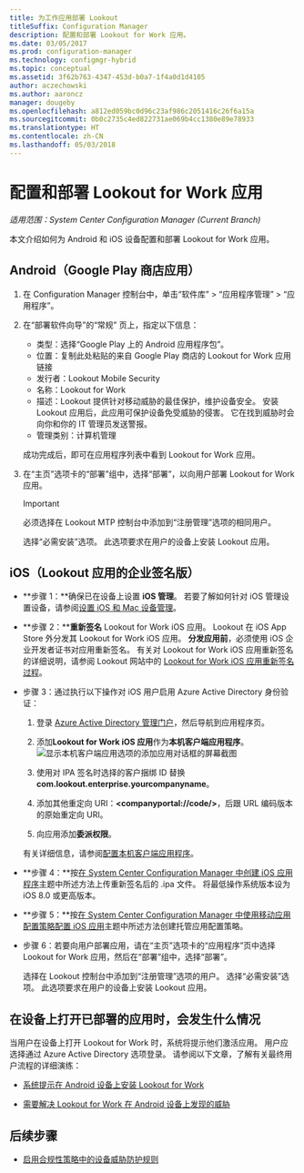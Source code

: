 ```yaml
---
title: 为工作应用部署 Lookout
titleSuffix: Configuration Manager
description: 配置和部署 Lookout for Work 应用。
ms.date: 03/05/2017
ms.prod: configuration-manager
ms.technology: configmgr-hybrid
ms.topic: conceptual
ms.assetid: 3f62b763-4347-453d-b0a7-1f4a0d1d4105
author: aczechowski
ms.author: aaroncz
manager: dougeby
ms.openlocfilehash: a812ed059bc0d96c23af986c2051416c26f6a15a
ms.sourcegitcommit: 0b0c2735c4ed822731ae069b4cc1380e89e78933
ms.translationtype: HT
ms.contentlocale: zh-CN
ms.lasthandoff: 05/03/2018
---
```

# <a name="configure-and-deploy-lookout-for-work-apps"></a>配置和部署 Lookout for Work 应用

*适用范围：System Center Configuration Manager (Current Branch)*

本文介绍如何为 Android 和 iOS 设备配置和部署 Lookout for Work 应用。

## <a name="android-google-play-store-app"></a>Android（Google Play 商店应用）
1.  在 Configuration Manager 控制台中，单击“软件库” > “应用程序管理” > “应用程序”。

2.  在“部署软件向导”的“常规”  页上，指定以下信息：  
    - 类型：选择“Google Play 上的 Android 应用程序包”。
    - 位置：复制此处粘贴的来自 Google Play 商店的 Lookout for Work 应用链接
    - 发行者：Lookout Mobile Security
    - 名称：Lookout for Work
    - 描述：Lookout 提供针对移动威胁的最佳保护，维护设备安全。 安装 Lookout 应用后，此应用可保护设备免受威胁的侵害。 它在找到威胁时会向你和你的 IT 管理员发送警报。
    - 管理类别：计算机管理  

    成功完成后，即可在应用程序列表中看到 Lookout for Work 应用。

3.  在“主页”选项卡的“部署”组中，选择“部署”，以向用户部署 Lookout for Work 应用。   
    >[!IMPORTANT]  
    >必须选择在 Lookout MTP 控制台中添加到“注册管理”选项的相同用户。  

    选择“必需安装”选项。 此选项要求在用户的设备上安装 Lookout 应用。  



## <a name="ios-enterprise-signed-version-of-lookout-app"></a>iOS（Lookout 应用的企业签名版）

- **步骤 1：**确保已在设备上设置 **iOS 管理**。 若要了解如何针对 iOS 管理设置设备，请参阅[设置 iOS 和 Mac 设备管理](/sccm/mdm/deploy-use/enroll-hybrid-ios-mac)。

- **步骤 2：****重新签名** Lookout for Work iOS 应用。 Lookout 在 iOS App Store 外分发其 Lookout for Work iOS 应用。 **分发应用前**，必须使用 iOS 企业开发者证书对应用重新签名。 有关对 Lookout for Work iOS 应用重新签名的详细说明，请参阅 Lookout 网站中的 [Lookout for Work iOS 应用重新签名过程](https://personal.support.lookout.com/hc/articles/114094038714)。


- 步骤 3：通过执行以下操作对 iOS 用户启用 Azure Active Directory 身份验证：
  1.  登录 [Azure Active Directory 管理门户](https:/portal.azure.com)，然后导航到应用程序页。
  2.  添加**Lookout for Work iOS 应用**作为**本机客户端应用程序**。
  ![显示本机客户端应用选项的添加应用对话框的屏幕截图](media/aad-add-app.png)

  3. 使用对 IPA 签名时选择的客户捆绑 ID 替换 **com.lookout.enterprise.yourcompanyname**。
  4.  添加其他重定向 URI：**&lt;companyportal://code/>**，后跟 URL 编码版本的原始重定向 URI。
  5.  向应用添加**委派权限**。

  有关详细信息，请参阅[配置本机客户端应用程序](/azure/app-service/app-service-mobile-how-to-configure-active-directory-authentication#optional-configure-a-native-client-application)。


- **步骤 4：**按[在 System Center Configuration Manager 中创建 iOS 应用程序](/sccm/apps/get-started/creating-ios-applications)主题中所述方法上传重新签名后的 .ipa 文件。 将最低操作系统版本设为 iOS 8.0 或更高版本。


- **步骤 5：**按[在 System Center Configuration Manager 中使用移动应用配置策略配置 iOS 应用](/sccm/apps/deploy-use/configure-ios-apps-with-app-configuration-policies)主题中所述方法创建托管应用配置策略。


- 步骤 6：若要向用户部署应用，请在“主页”选项卡的“应用程序”页中选择 Lookout for Work 应用，然后在“部署”组中，选择“部署”。

  选择在 Lookout 控制台中添加到“注册管理”选项的用户。 选择“必需安装”选项。 此选项要求在用户的设备上安装 Lookout 应用。



## <a name="what-happens-when-the-deployed-app-is-opened-on-the-device"></a>在设备上打开已部署的应用时，会发生什么情况

当用户在设备上打开 Lookout for Work 时，系统将提示他们激活应用。 用户应选择通过 Azure Active Directory 选项登录。 请参阅以下文章，了解有关最终用户流程的详细演练：

- [系统提示在 Android 设备上安装 Lookout for Work](/intune-user-help/you-are-prompted-to-install-lookout-for-work-android)

- [需要解决 Lookout for Work 在 Android 设备上发现的威胁](/intune-user-help/you-need-to-resolve-a-threat-found-by-lookout-for-work-android)



## <a name="next-steps"></a>后续步骤
- [启用合规性策略中的设备威胁防护规则](enable-device-threat-protection-rule-compliance-policy.md)
